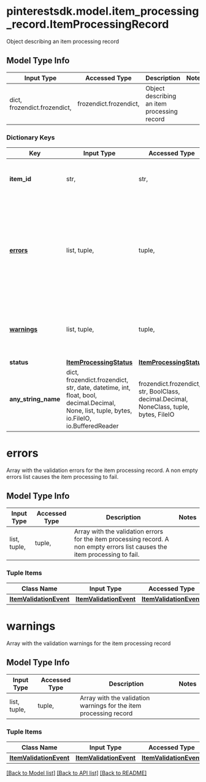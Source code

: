 # pinterestsdk.model.item_processing_record.ItemProcessingRecord

Object describing an item processing record

## Model Type Info
Input Type | Accessed Type | Description | Notes
------------ | ------------- | ------------- | -------------
dict, frozendict.frozendict,  | frozendict.frozendict,  | Object describing an item processing record | 

### Dictionary Keys
Key | Input Type | Accessed Type | Description | Notes
------------ | ------------- | ------------- | ------------- | -------------
**item_id** | str,  | str,  | The catalog item id in the merchant namespace | [optional] 
**[errors](#errors)** | list, tuple,  | tuple,  | Array with the validation errors for the item processing record. A non empty errors list causes the item processing to fail. | [optional] 
**[warnings](#warnings)** | list, tuple,  | tuple,  | Array with the validation warnings for the item processing record | [optional] 
**status** | [**ItemProcessingStatus**](ItemProcessingStatus.md) | [**ItemProcessingStatus**](ItemProcessingStatus.md) |  | [optional] 
**any_string_name** | dict, frozendict.frozendict, str, date, datetime, int, float, bool, decimal.Decimal, None, list, tuple, bytes, io.FileIO, io.BufferedReader | frozendict.frozendict, str, BoolClass, decimal.Decimal, NoneClass, tuple, bytes, FileIO | any string name can be used but the value must be the correct type | [optional]

# errors

Array with the validation errors for the item processing record. A non empty errors list causes the item processing to fail.

## Model Type Info
Input Type | Accessed Type | Description | Notes
------------ | ------------- | ------------- | -------------
list, tuple,  | tuple,  | Array with the validation errors for the item processing record. A non empty errors list causes the item processing to fail. | 

### Tuple Items
Class Name | Input Type | Accessed Type | Description | Notes
------------- | ------------- | ------------- | ------------- | -------------
[**ItemValidationEvent**](ItemValidationEvent.md) | [**ItemValidationEvent**](ItemValidationEvent.md) | [**ItemValidationEvent**](ItemValidationEvent.md) |  | 

# warnings

Array with the validation warnings for the item processing record

## Model Type Info
Input Type | Accessed Type | Description | Notes
------------ | ------------- | ------------- | -------------
list, tuple,  | tuple,  | Array with the validation warnings for the item processing record | 

### Tuple Items
Class Name | Input Type | Accessed Type | Description | Notes
------------- | ------------- | ------------- | ------------- | -------------
[**ItemValidationEvent**](ItemValidationEvent.md) | [**ItemValidationEvent**](ItemValidationEvent.md) | [**ItemValidationEvent**](ItemValidationEvent.md) |  | 

[[Back to Model list]](../../README.md#documentation-for-models) [[Back to API list]](../../README.md#documentation-for-api-endpoints) [[Back to README]](../../README.md)


